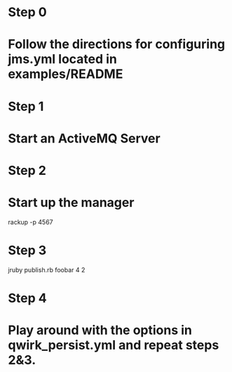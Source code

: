 # Step 0
# Follow the directions for configuring jms.yml located in examples/README

# Step 1
# Start an ActiveMQ Server

# Step 2
# Start up the manager
rackup -p 4567

# Step 3
jruby publish.rb foobar 4 2

# Step 4
# Play around with the options in qwirk_persist.yml and repeat steps 2&3.
